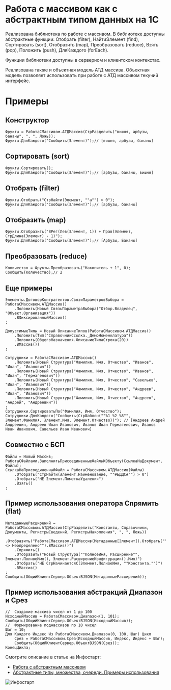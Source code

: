 # Работа с массивом как с абстрактным типом данных на 1С

Реализована библиотека по работе с массивом. В библиотеке доступны абстрактные функции: Отобрать (filter), НайтиЭлемент (find), Сортировать (sort), Отобразить (map), Преобразовать (reduce), Взять (pop), Положить (push), ДляКаждого (forEach).

Функции библиотеки доступны в серверном и клиентском контекстах.

Реализована также и объектная модель АТД массива. Объектная модель позволяет использовать при работе с АТД массивом текучий интерфейс.

# Примеры

## Конструктор

	Фрукты = РаботаСМассивом.АТДМассив(СтрРазделить("вишня, арбузы, бананы", ", ", Ложь));
	Фрукты.ДляКаждого("Сообщить(Элемент)");// [вишня, арбузы, бананы]

## Сортировать (sort)

	Фрукты.Сортировать();
	Фрукты.ДляКаждого("Сообщить(Элемент)");// [арбузы, бананы, вишня]

## Отобрать (filter)

	Фрукты.Отобрать("СтрНайти(Элемент, ""а"") > 0");
	Фрукты.ДляКаждого("Сообщить(Элемент)");// [арбузы, бананы]

## Отобразить (map)

	Фрукты.Отобразить("ВРег(Лев(Элемент, 1)) + Прав(Элемент, СтрДлина(Элемент) - 1)");
	Фрукты.ДляКаждого("Сообщить(Элемент)");// [Арбузы, Бананы]

## Преобразовать (reduce)

	Количество = Фрукты.Преобразовать("Накопитель + 1", 0);
	Сообщить(Количество);// 2

## Еще примеры

	Элементы.ДоговорКонтрагентов.СвязиПараметровВыбора = РаботаСМассивом.АТДМассив()
		.Положить(Новый СвязьПараметраВыбора("Отбор.Владелец", "Объект.Организация"))
		.ВФиксированныйМассив()
	;

	ДопустимыеТипы = Новый ОписаниеТипов(РаботаСМассивом.АТДМассив()
		.Положить(Тип("СправочникСсылка._ДемоНоменклатура"))
		.Положить(ОбщегоНазначения.ОписаниеТипаСтрока(20))
		.ВМассив())
	;

	Сотрудники = РаботаСМассивом.АТДМассив()
		.Положить(Новый Структура("Фамилия, Имя, Отчество", "Иванов", "Иван", "Иванович"))
		.Положить(Новый Структура("Фамилия, Имя, Отчество", "Иванов", "Иван", "Гермагенович"))
		.Положить(Новый Структура("Фамилия, Имя, Отчество", "Савельев", "Иван", "Иванович"))
		.Положить(Новый Структура("Фамилия, Имя, Отчество", "Андреев", "Иван", "Иванович"))
		.Положить(Новый Структура("Фамилия, Имя, Отчество", "Андреев", "Андрей", "Андреевич"))
	;
	Сотрудники.СортироватьПо("Фамилия, Имя, Отчество");
	Сотрудники.ДляКаждого("Сообщить(СтрШаблон(""%1 %2 %3"", Элемент.Фамилия, Элемент.Имя, Элемент.Отчество))"); // [Андреев Андрей Андреевич, Андреев Иван Иванович, Иванов Иван Гермагенович, Иванов Иван Иванович, Савельев Иван Иванович]

## Совместно с БСП

	Файлы = Новый Массив;
	РаботаСФайлами.ЗаполнитьПрисоединенныеФайлыКОбъекту(СсылкаНаДокумент, Файлы);
	СсылкаНаПрисоединенныйФайл = РаботаСМассивом.АТДМассив(Файлы)
		.Отобрать("СтрНайти(Элемент.Наименование, ""#БДДС#"") > 0")
		.Отобрать("НЕ Элемент.ПометкаУдаления")
		.Взять()
	;

## Пример использования оператора Спрямить (flat)

	МетаданныеРасширений = РаботаСМассивом.АТДМассив(СтрРазделить("Константы, Справочники, Документы, РегистрыСведений, РегистрыНакопления", ", ", Ложь))
		.Отобразить("РаботаСМассивом.АТДМассив(Метаданные[Элемент]).Отобрать(""Элемент.РасширениеКонфигурации() <> Неопределено"").ВМассив()")
		.Спрямить()
		.Отобразить("Новый Структура(""ПолноеИмя, Расширение"", Элемент.ПолноеИмя(), Элемент.РасширениеКонфигурации().Имя)")
		.Отобрать("НЕ СтрНачинаетсяС(Элемент.ПолноеИмя, ""Константа."")")
		.ВМассив()
	;
	Сообщить(ОбщийКлиентСервер.ОбъектВJSON(МетаданныеРасширений));

## Пример использования абстракций Диапазон и Срез

```onec8
//  Создание массива чисел от 1 до 100
ИсходныйМассив = РаботаСМассивом.Диапазон(1, 101);
Сообщить(ОбщийКлиентСервер.ОбъектВJSON(ИсходныйМассив));
//  Формирование подмассивов по 10 чисел
Шаг = 10;
Для Каждого Индекс Из РаботаСМассивом.Диапазон(0, 100, Шаг) Цикл
    Срез = РаботаСМассивом.Срез(ИсходныйМассив, Индекс, Индекс + Шаг);
    Сообщить(ОбщийКлиентСервер.ОбъектВJSON(Срез));
КонецЦикла;
```

Смотрите описание в статье на Инфостарт:
- [Работа с абстрактным массивом](https://infostart.ru/1c/articles/1473034/)
- [Абстрактные типы, множества, очереди. Примеры использования](https://infostart.ru/1c/2093459/)

![Инфостарт](https://infostart.ru/bitrix/templates/sandbox_empty/assets/tpl/abo/img/logo.svg)
